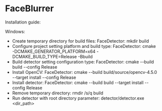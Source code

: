 # FaceBlurrer

Installation guide:

Windows:
- Create temporary directory for build files:
    FaceDetector: mkdir build
- Configure project setting platform and build type:
    FaceDetector: cmake -DCMAKE_GENERATOR_PLATFORM=x64 -DCMAKE_BUILD_TYPE=Release -Bbuild
- Build detector setting configuration type:
    FaceDetector: cmake --build build --config Release
- Install OpenCV:
    FaceDetector: cmake --build build/source/opencv-4.5.0 --target install --config Release
- Install detector:
    FaceDetector: cmake --build build --target install --config Release
- Remove temporary directory:
    rmdir /s/q build
- Run detector with root directory parameter:
    detector/detector.exe <dir_path>
